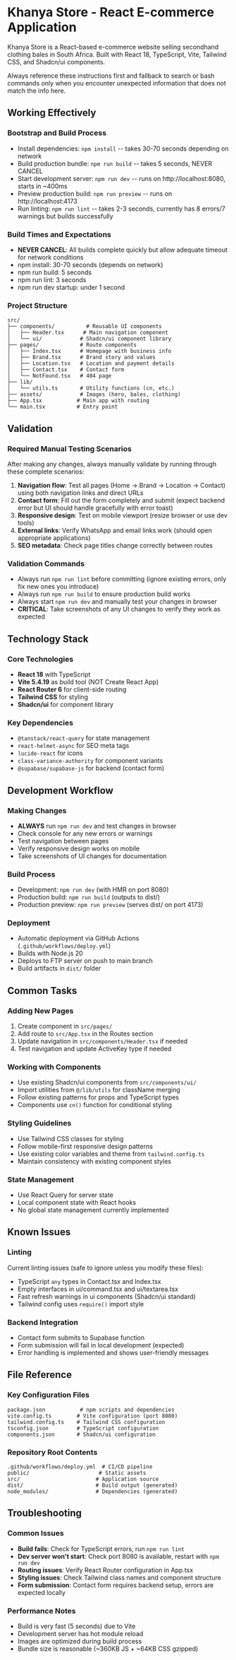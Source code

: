 # Khanya Store - React E-commerce Application

Khanya Store is a React-based e-commerce website selling secondhand clothing bales in South Africa. Built with React 18, TypeScript, Vite, Tailwind CSS, and Shadcn/ui components.

Always reference these instructions first and fallback to search or bash commands only when you encounter unexpected information that does not match the info here.

## Working Effectively

### Bootstrap and Build Process
- Install dependencies: `npm install` -- takes 30-70 seconds depending on network
- Build production bundle: `npm run build` -- takes 5 seconds, NEVER CANCEL
- Start development server: `npm run dev` -- runs on http://localhost:8080, starts in ~400ms
- Preview production build: `npm run preview` -- runs on http://localhost:4173
- Run linting: `npm run lint` -- takes 2-3 seconds, currently has 8 errors/7 warnings but builds successfully

### Build Times and Expectations
- **NEVER CANCEL**: All builds complete quickly but allow adequate timeout for network conditions
- npm install: 30-70 seconds (depends on network)
- npm run build: 5 seconds
- npm run lint: 3 seconds
- npm run dev startup: under 1 second

### Project Structure
```
src/
├── components/          # Reusable UI components
│   ├── Header.tsx      # Main navigation component
│   └── ui/            # Shadcn/ui component library
├── pages/             # Route components
│   ├── Index.tsx      # Homepage with business info
│   ├── Brand.tsx      # Brand story and values  
│   ├── Location.tsx   # Location and payment details
│   ├── Contact.tsx    # Contact form
│   └── NotFound.tsx   # 404 page
├── lib/
│   └── utils.ts       # Utility functions (cn, etc.)
├── assets/            # Images (hero, bales, clothing)
├── App.tsx           # Main app with routing
└── main.tsx          # Entry point
```

## Validation

### Required Manual Testing Scenarios
After making any changes, always manually validate by running through these complete scenarios:

1. **Navigation flow**: Test all pages (Home → Brand → Location → Contact) using both navigation links and direct URLs
2. **Contact form**: Fill out the form completely and submit (expect backend error but UI should handle gracefully with error toast)
3. **Responsive design**: Test on mobile viewport (resize browser or use dev tools)
4. **External links**: Verify WhatsApp and email links work (should open appropriate applications)
5. **SEO metadata**: Check page titles change correctly between routes

### Validation Commands
- Always run `npm run lint` before committing (ignore existing errors, only fix new ones you introduce)
- Always run `npm run build` to ensure production build works
- Always start `npm run dev` and manually test your changes in browser
- **CRITICAL**: Take screenshots of any UI changes to verify they work as expected

## Technology Stack

### Core Technologies
- **React 18** with TypeScript
- **Vite 5.4.19** as build tool (NOT Create React App)  
- **React Router 6** for client-side routing
- **Tailwind CSS** for styling
- **Shadcn/ui** for component library

### Key Dependencies
- `@tanstack/react-query` for state management
- `react-helmet-async` for SEO meta tags
- `lucide-react` for icons
- `class-variance-authority` for component variants
- `@supabase/supabase-js` for backend (contact form)

## Development Workflow

### Making Changes
- **ALWAYS** run `npm run dev` and test changes in browser
- Check console for any new errors or warnings
- Test navigation between pages
- Verify responsive design works on mobile
- Take screenshots of UI changes for documentation

### Build Process
- Development: `npm run dev` (with HMR on port 8080)
- Production build: `npm run build` (outputs to dist/)
- Production preview: `npm run preview` (serves dist/ on port 4173)

### Deployment
- Automatic deployment via GitHub Actions (`.github/workflows/deploy.yml`)  
- Builds with Node.js 20
- Deploys to FTP server on push to main branch
- Build artifacts in `dist/` folder

## Common Tasks

### Adding New Pages
1. Create component in `src/pages/`
2. Add route to `src/App.tsx` in the Routes section
3. Update navigation in `src/components/Header.tsx` if needed
4. Test navigation and update ActiveKey type if needed

### Working with Components
- Use existing Shadcn/ui components from `src/components/ui/`
- Import utilities from `@/lib/utils` for className merging
- Follow existing patterns for props and TypeScript types
- Components use `cn()` function for conditional styling

### Styling Guidelines
- Use Tailwind CSS classes for styling
- Follow mobile-first responsive design patterns
- Use existing color variables and theme from `tailwind.config.ts`
- Maintain consistency with existing component styles

### State Management
- Use React Query for server state
- Local component state with React hooks
- No global state management currently implemented

## Known Issues

### Linting
Current linting issues (safe to ignore unless you modify these files):
- TypeScript `any` types in Contact.tsx and Index.tsx
- Empty interfaces in ui/command.tsx and ui/textarea.tsx  
- Fast refresh warnings in ui components (Shadcn/ui standard)
- Tailwind config uses `require()` import style

### Backend Integration
- Contact form submits to Supabase function
- Form submission will fail in local development (expected)
- Error handling is implemented and shows user-friendly messages

## File Reference

### Key Configuration Files
```
package.json           # npm scripts and dependencies
vite.config.ts        # Vite configuration (port 8080)
tailwind.config.ts    # Tailwind CSS configuration  
tsconfig.json         # TypeScript configuration
components.json       # Shadcn/ui configuration
```

### Repository Root Contents
```
.github/workflows/deploy.yml  # CI/CD pipeline
public/                      # Static assets
src/                        # Application source
dist/                       # Build output (generated)
node_modules/               # Dependencies (generated)
```

## Troubleshooting

### Common Issues
- **Build fails**: Check for TypeScript errors, run `npm run lint`
- **Dev server won't start**: Check port 8080 is available, restart with `npm run dev`
- **Routing issues**: Verify React Router configuration in App.tsx
- **Styling issues**: Check Tailwind class names and component structure
- **Form submission**: Contact form requires backend setup, errors are expected locally

### Performance Notes  
- Build is very fast (5 seconds) due to Vite
- Development server has hot module reload
- Images are optimized during build process
- Bundle size is reasonable (~360KB JS + ~64KB CSS gzipped)
